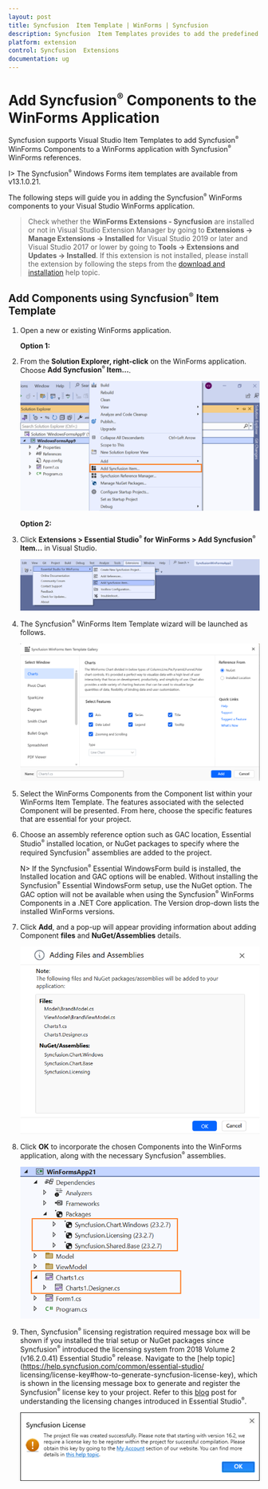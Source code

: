 ```yaml
---
layout: post
title: Syncfusion  Item Template | WinForms | Syncfusion
description: Syncfusion  Item Templates provides to add the predefined forms with Syncfusion  component in Windows Forms application.
platform: extension
control: Syncfusion  Extensions
documentation: ug
---
```


# Add Syncfusion<sup style="font-size:70%">&reg;</sup>  Components to the WinForms Application

Syncfusion supports Visual Studio Item Templates to add Syncfusion<sup style="font-size:70%">&reg;</sup>  WinForms Components to a WinForms application with Syncfusion<sup style="font-size:70%">&reg;</sup>  WinForms references. 

I> The Syncfusion<sup style="font-size:70%">&reg;</sup>  Windows Forms item templates are available from v13.1.0.21.

The following steps will guide you in adding the Syncfusion<sup style="font-size:70%">&reg;</sup>  WinForms components to your Visual Studio WinForms application.

> Check whether the **WinForms Extensions - Syncfusion** are installed or not in Visual Studio Extension Manager by going to **Extensions -> Manage Extensions -> Installed** for Visual Studio 2019 or later and Visual Studio 2017 or lower by going to **Tools -> Extensions and Updates -> Installed**. If this extension is not installed, please install the extension by following the steps from the [download and installation](https://help.syncfusion.com/windowsforms/visual-studio-integration/download-and-installation) help topic.

## Add Components using Syncfusion<sup style="font-size:70%">&reg;</sup>  Item Template

1.	Open a new or existing WinForms application.

	**Option 1:**

2.	From the **Solution Explorer, right-click** on the WinForms application. Choose **Add Syncfusion<sup style="font-size:70%">&reg;</sup>  Item...**.

	![Choose Add Syncfusion  Item option from right click project](Item-Template-images/Add-syncfusion-item.png)

	**Option 2:**

3.	Click **Extensions > Essential Studio<sup style="font-size:70%">&reg;</sup>  for WinForms > Add Syncfusion<sup style="font-size:70%">&reg;</sup>  Item…** in Visual Studio.

	![Choose Add Syncfusion  Item option from menu](Item-Template-images/Add-item.png)


4.	The Syncfusion<sup style="font-size:70%">&reg;</sup>  WinForms Item Template wizard will be launched as follows.

	![Syncfusion WinForms Item template Components](Item-Template-images/Add-syncfusion-ui.png)

5.	Select the WinForms Components from the Component list within your WinForms Item Template. The features associated with the selected Component will be presented. From here, 		choose the specific features that are essential for your project.

6.	Choose an assembly reference option such as GAC location, Essential Studio<sup style="font-size:70%">&reg;</sup>  installed location, or NuGet packages to specify where the required Syncfusion<sup style="font-size:70%">&reg;</sup>  assemblies 	are added to the project.

	N> If the Syncfusion<sup style="font-size:70%">&reg;</sup>  Essential WindowsForm build is installed, the Installed location and GAC options will be enabled. Without installing the Syncfusion<sup style="font-size:70%">&reg;</sup>  Essential WindowsForm setup, use the NuGet option. The GAC option will not be available when using the Syncfusion<sup style="font-size:70%">&reg;</sup>  WinForms Components in a .NET Core application. The Version drop-down lists the installed WinForms versions.

7.  Click **Add**, and a pop-up will appear providing information about adding Component **files** and **NuGet/Assemblies** details.

	![Syncfusion WinForms Item template details](Item-Template-images/Add-syncfusion-item-3.png)	

8.	Click **OK** to incorporate the chosen Components into the WinForms application, along with the necessary Syncfusion<sup style="font-size:70%">&reg;</sup>  assemblies.

	![Syncfusion WinForms Item template Gallery](Item-Template-images/Add-syncfusion-item-details.png)

9.	Then, Syncfusion<sup style="font-size:70%">&reg;</sup>  licensing registration required message box will be shown if you installed the trial setup or NuGet packages since Syncfusion<sup style="font-size:70%">&reg;</sup>  introduced the 			licensing system from 2018 Volume 2 (v16.2.0.41) Essential Studio<sup style="font-size:70%">&reg;</sup>  release. Navigate to the [help topic](https://help.syncfusion.com/common/essential-studio/			licensing/license-key#how-to-generate-syncfusion-license-key), which is shown in the licensing message box to generate and register the Syncfusion<sup style="font-size:70%">&reg;</sup>  license key to 		your project. Refer to this [blog](https://blog.syncfusion.com/post/Whats-New-in-2018-Volume-2-Licensing-Changes-in-the-1620x-Version-of-Essential-Studio.aspx) post 	 for understanding the licensing changes introduced in Essential Studio<sup style="font-size:70%">&reg;</sup>.

    ![Syncfusion WinForms Item template Gallery](Item-Template-images/Syncfusion-Item-Template-Gallery-7.png)